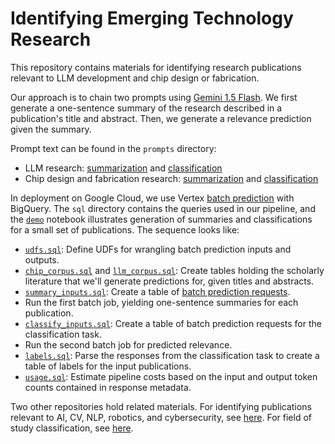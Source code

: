 # Identifying Emerging Technology Research

This repository contains materials for identifying research publications relevant to LLM development and chip design or fabrication.

Our approach is to chain two prompts using [Gemini 1.5 Flash](https://deepmind.google/technologies/gemini/flash/). We first generate a one-sentence summary of the research described in a publication's title and abstract. Then, we generate a relevance prediction  given the summary. 

Prompt text can be found in the `prompts` directory: 
- LLM research: [summarization](prompts/llm-summarization.txt) and [classification](prompts/llm-classification.txt)
- Chip design and fabrication research: [summarization](prompts/chip-summarization.txt) and [classification](prompts/chip-classification.txt) 

In deployment on Google Cloud, we use Vertex [batch prediction](https://cloud.google.com/vertex-ai/generative-ai/docs/multimodal/batch-prediction-gemini) with BigQuery. The `sql` directory contains the queries used in our pipeline, and the [`demo`](demo.ipynb) notebook illustrates generation of summaries and classifications for a small set of publications. The sequence looks like:

- [`udfs.sql`](sql/udfs.sql): Define UDFs for wrangling batch prediction inputs and outputs.
- [`chip_corpus.sql`](sql/chip_corpus.sql) and [`llm_corpus.sql`](sql/llm_corpus.sql): Create tables holding the scholarly literature that we'll generate predictions for, given titles and abstracts.
- [`summary_inputs.sql`](sql/summary_inputs.sql): Create a table of [batch prediction requests](https://cloud.google.com/vertex-ai/generative-ai/docs/multimodal/batch-prediction-gemini#bigquery).
- Run the first batch job, yielding one-sentence summaries for each publication.
- [`classify_inputs.sql`](sql/classify_inputs.sql): Create a table of batch prediction requests for the classification task.
- Run the second batch job for predicted relevance.
- [`labels.sql`](sql/labels.sql): Parse the responses from the classification task to create a table of labels for the input publications.
- [`usage.sql`](sql/usage.sql): Estimate pipeline costs based on the input and output token counts contained in response metadata.

Two other repositories hold related materials. For identifying publications relevant to AI, CV, NLP, robotics, and cybersecurity, see [here](https://github.com/georgetown-cset/arxiv-classifiers). For field of study classification, see [here](https://github.com/georgetown-cset/fields-of-study-pipeline).
